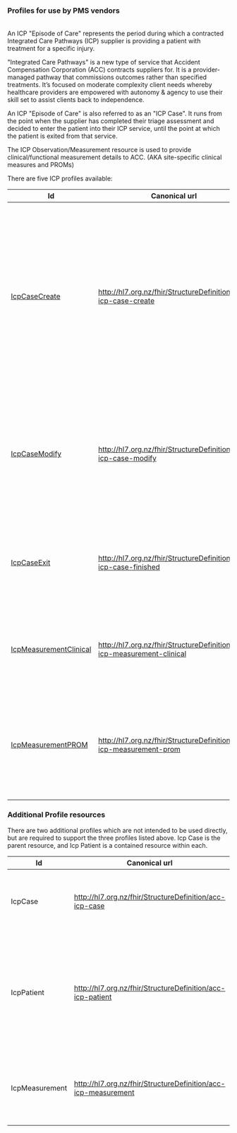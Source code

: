 
### Profiles for use by PMS vendors

\
An ICP "Episode of Care" represents the period during which a contracted Integrated Care Pathways (ICP) supplier is providing a patient with treatment for a specific injury.

"Integrated Care Pathways" is a new type of service that Accident Compensation Corporation (ACC) contracts suppliers for. It is a provider-managed pathway that commissions outcomes rather than specified treatments. It’s focused on moderate complexity client needs whereby healthcare providers are empowered with autonomy & agency to use their skill set to assist clients back to independence.

An ICP "Episode of Care" is also referred to as an "ICP Case". It runs from the point when the supplier has completed their triage assessment and decided to enter the patient into their ICP service, until the point at which the patient is exited from that service.

The ICP Observation/Measurement resource is used to provide clinical/functional measurement details to ACC. (AKA site-specific clinical measures and PROMs)

There are five ICP profiles available:

<div class="tableGridded"></div>

|Id |Canonical url | Description | |
|--- |--- | --- | ---|
|[IcpCaseCreate](StructureDefinition-acc-icp-case-create.html)|http://hl7.org.nz/fhir/StructureDefinition/acc-icp-case-create|ICP Case Create is to be used by the supplier to furnish ACC with the required information following the completion of the triage assessment and the decision to accept the patient into their ICP service.|[example](EpisodeOfCare-icp-create.html)|
|[IcpCaseModify](StructureDefinition-acc-icp-case-modify.html)|http://hl7.org.nz/fhir/StructureDefinition/acc-icp-case-modify|This profile supports suppliers needing to inform ACC of a change to the selected Service Bundle and/or Exceptional Funding Required.|[example](EpisodeOfCare-A101112-2022-11-17.html)|
|[IcpCaseExit](StructureDefinition-acc-icp-case-exit.html)|http://hl7.org.nz/fhir/StructureDefinition/acc-icp-case-finished|This profile supports suppliers needing to inform ACC of a patient being exited from their ICP service.|[example](EpisodeOfCare-A101113-2002-11-17.html)|
|[IcpMeasurementClinical](StructureDefinition-acc-icp-measurement-clinical.html)|http://hl7.org.nz/fhir/StructureDefinition/acc-icp-measurement-clinical|This profile supports suppliers providing site-specific clinical measures to ACC.|[example](Observation-icp-clinical-measurement.html)|
|[IcpMeasurementPROM](StructureDefinition-acc-icp-measurement-prom.html)|http://hl7.org.nz/fhir/StructureDefinition/acc-icp-measurement-prom|This profile supports suppliers providing site-specific patient reported outcome measures (PROMs) to ACC.|[example](Observation-icp-prom-measurement.html)|

### Additional Profile resources

There are two additional profiles which are not intended to be used directly, but are required to support the three profiles listed above.  Icp Case is the parent resource, and Icp Patient is a contained resource within each.

<div class="tableGridded"></div>

|Id |Canonical url | Description|
|--- |--- | ---|
|IcpCase|http://hl7.org.nz/fhir/StructureDefinition/acc-icp-case|This is the base profile/structure that Case-Create, Case-Update, and Case-Exit build upon.|
|IcpPatient|http://hl7.org.nz/fhir/StructureDefinition/acc-icp-patient|This is used as a contained resource within Case-Create, Case-Update, Case-Exit, Measurement-Clinical and Measurement-Patient. It represents the patient being treated.|
|IcpMeasurement|http://hl7.org.nz/fhir/StructureDefinition/acc-icp-measurement|This is the base profile/structure that Measurement-Clinical and Measurement-PROM build upon.|

